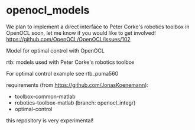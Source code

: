 # openocl_models

We plan to implement a direct interface to Peter Corke's robotics toolbox in OpenOCL soon, let me know if you would like to get involved!
https://github.com/OpenOCL/OpenOCL/issues/102


Model for optimal control with OpenOCL

rtb: models used with Peter Corke's robotics toolbox

For optimal control example see rtb_puma560

requirements (from https://github.com/JonasKoenemann): 
* toolbox-common-matlab
* robotics-toolbox-matlab (branch: openocl_integr)
* optimal-control

this repository is very experimental!

